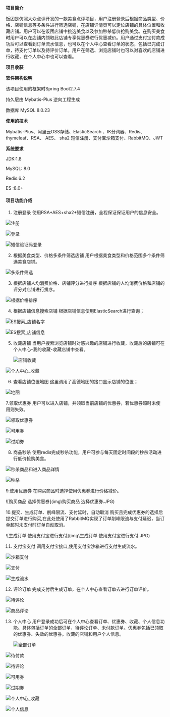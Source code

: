 **项目简介**

饭团是仿照大众点评开发的一款美食点评项目，用户注册登录后根据商品类型、价格、店铺信息等多条件进行筛选店铺，在店铺详情页可以定位店铺的具体位置和收藏店铺。用户可以在饭团店铺中挑选美食以及参加秒杀低价抢购美食。在购买美食时用户可以在店铺内领取此店铺专享优惠券进行优惠减价。用户通过支付宝付款成功后可以查看到订单流水信息，也可以在个人中心查看订单的状态，包括已完成订单，待支付订单以及待评价订单。用户在筛选、浏览店铺时也可以对喜欢的店铺进行收藏，在个人中心中也可以查看。

**项目收获**

**软件架构说明**

该项目使用的框架时Spring Boot2.7.4

持久层由 Mybatis-Plus 逆向工程生成

数据库 MySQL 8.0.23

**使用的技术**

Mybatis-Plus、阿里云OSS存储、ElasticSearch 、IK分词器、Redis、thymeleaf、RSA、 AES、 sha2 短信注册、支付宝沙箱支付、RabbitMQ、JWT

**系统要求**

JDK:1.8

MySQL: 8.0

Redis:6.2

ES :8.0+

####  项目功能介绍

1. 注册登录
       使用RSA+AES+sha2+短信注册，全程保证保证用户的信息安全。

![注册](img\注册.JPG)

![登录](img\登录.JPG)

![短信验证码登录](img\短信验证码登录.JPG)

2. 根据美食类型、价格多条件筛选店铺
       用户根据美食类型和价格范围多个条件筛选美食店铺。

![多条件筛选](img\多条件筛选.JPG)



3. 根据店铺人均消费价格、店铺评分进行排序
       根据店铺的人均消费价格和店铺的评分对店铺进行排序。

![根据价格排序](img\根据价格排序.JPG)

4. 根据店铺信息搜索店铺
     根据店铺信息使用ElasticSearch进行查询；

![ES搜索_店铺名字](img\ES搜索_店铺名字.JPG)

![ES搜索_店铺信息](img\ES搜索_店铺信息.JPG)

5. 收藏店铺
    当用户搜索浏览店铺时对感兴趣的店铺进行收藏，收藏后的店铺可在个人中心-我的收藏-收藏店铺中查看。
    
    ![店铺收藏](img\店铺收藏.JPG)



![个人中心_收藏](img\个人中心_收藏.JPG)

6. 查看店铺位置地图
       这里调用了高德地图的接口显示店铺的位置； 

![地图](img\地图.JPG)

7.领取优惠券
          用户可以进入店铺，并领取当前店铺的优惠券，若优惠券超时未使用则失效。 

![领取优惠券](img\领取优惠券.JPG)

![可用券](img\可用券.JPG)

![过期券](img\过期券.JPG)

8. 商品秒杀
       使用redis完成秒杀功能，用户可参与每天固定时间段的秒杀活动进行低价抢购美食。

![秒杀商品和进入商品详情](img\秒杀商品和进入商品详情.JPG)

![秒杀](img\秒杀.JPG)

9.使用优惠券
         在购买商品时选择使用优惠券进行价格减价。 

![购买商品 选择优惠券](img\购买商品 选择优惠券.JPG)

10.提交、生成订单、削峰限流、支付延时，自动取消
          购买且完成优惠券的选择后提交订单进行购买,在此处使用了RabbitMQ实现了订单削峰限流与支付延迟，当订单超时未支付时订单自动取消。

![生成订单 使用支付宝进行支付](img\生成订单 使用支付宝进行支付.JPG)

11. 支付宝支付
           调用支付宝接口,使用支付宝沙箱进行支付生成流水。

![沙箱支付](img\沙箱支付.JPG)

![支付](img\支付.JPG)



![生成流水](img\生成流水.JPG)

12. 评论订单
          完成支付后生成订单，在个人中心查看订单去进行订单评价。

![待评论](img\待评论.JPG)

![商品评论](img\商品评论.JPG)

13. 个人中心
          用户登录成功后可在个人中心查看订单、优惠券、收藏、个人信息功能。具体包括订单的全部订单，待评论订单、未付款订单。优惠券包括已领取的优惠券、失效的优惠券。收藏的店铺和用户个人信息。
    
    ![全部订单](img\全部订单.JPG)

![待付款](img\待付款.JPG)





![待评论](img\待评论.JPG)

![可用券](img\可用券.JPG)

![过期券](img\过期券.JPG)

![个人中心_收藏](img\个人中心_收藏.JPG)

![个人信息](img\个人信息.JPG)









